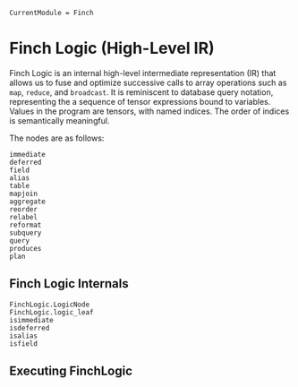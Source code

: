 ```@meta
CurrentModule = Finch
```

# Finch Logic (High-Level IR)

Finch Logic is an internal high-level intermediate representation (IR) that allows us to
fuse and optimize successive calls to array operations such as `map`, `reduce`,
and `broadcast`. It is reminiscent to database query notation, representing the
a sequence of tensor expressions bound to variables. Values in the program are tensors,
with named indices. The order of indices is semantically meaningful.

The nodes are as follows:

```@docs
immediate
deferred
field
alias
table
mapjoin
aggregate
reorder
relabel
reformat
subquery
query
produces
plan
```

## Finch Logic Internals

```@docs
FinchLogic.LogicNode
FinchLogic.logic_leaf
isimmediate
isdeferred
isalias
isfield
```

## Executing FinchLogic
